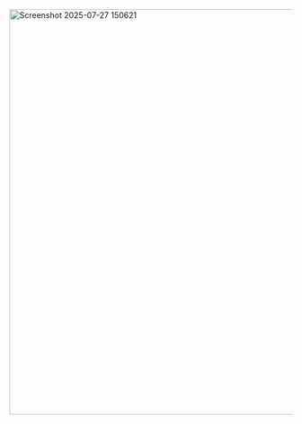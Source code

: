
<img width="1633" height="722" alt="Screenshot 2025-07-27 150621" src="https://github.com/user-attachments/assets/0065481f-1fb0-4be5-83b4-ca7466723291" />
